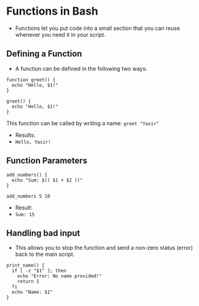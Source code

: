 # Functions in Bash
- Functions let you put code into a small section that you can reuse whenever you need it in your script.

## Defining a Function
- A function can be defined in the following two ways:
```
function greet() {
  echo "Hello, $1!"
}
```
```
greet() {
  echo "Hello, $1!"
}
```
This function can be called by writing a name:
`greet "Yasir"`
- Results:
- `Hello, Yasir!`

## Function Parameters
```
add_numbers() {
  echo "Sum: $(( $1 + $2 ))"
}

add_numbers 5 10
```
- Result:
- `Sum: 15`

## Handling bad input
- This allows you to stop the function and send a non-zero status (error) back to the main script.
```
print_name() {
  if [ -z "$1" ]; then
    echo "Error: No name provided!"
    return 1
  fi
  echo "Name: $1"
}
```
